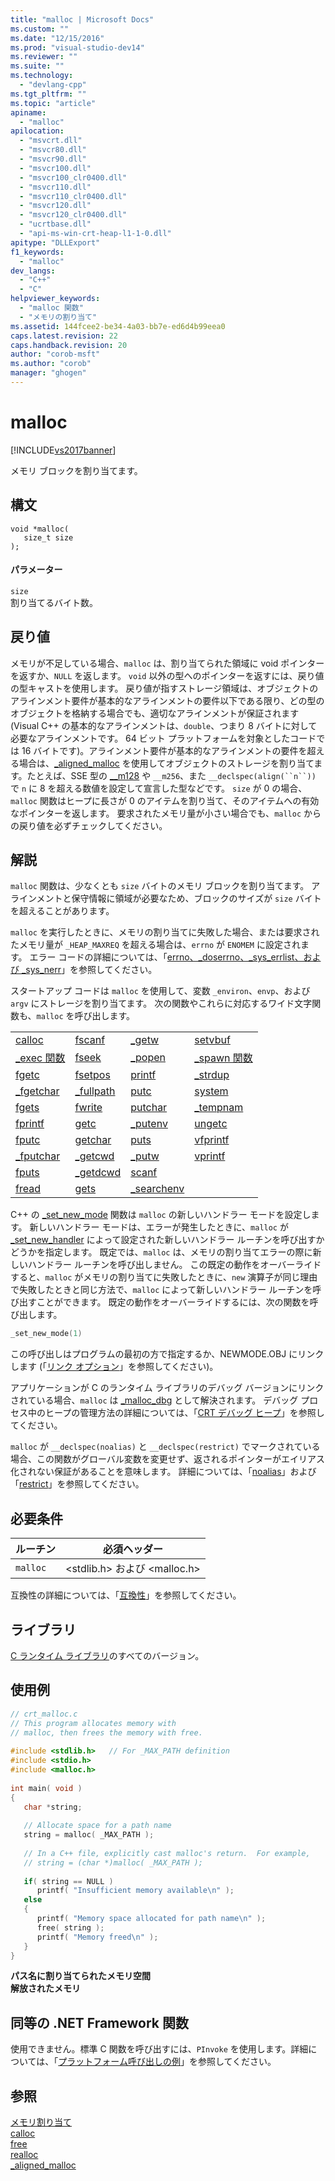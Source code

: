 ```yaml
---
title: "malloc | Microsoft Docs"
ms.custom: ""
ms.date: "12/15/2016"
ms.prod: "visual-studio-dev14"
ms.reviewer: ""
ms.suite: ""
ms.technology: 
  - "devlang-cpp"
ms.tgt_pltfrm: ""
ms.topic: "article"
apiname: 
  - "malloc"
apilocation: 
  - "msvcrt.dll"
  - "msvcr80.dll"
  - "msvcr90.dll"
  - "msvcr100.dll"
  - "msvcr100_clr0400.dll"
  - "msvcr110.dll"
  - "msvcr110_clr0400.dll"
  - "msvcr120.dll"
  - "msvcr120_clr0400.dll"
  - "ucrtbase.dll"
  - "api-ms-win-crt-heap-l1-1-0.dll"
apitype: "DLLExport"
f1_keywords: 
  - "malloc"
dev_langs: 
  - "C++"
  - "C"
helpviewer_keywords: 
  - "malloc 関数"
  - "メモリの割り当て"
ms.assetid: 144fcee2-be34-4a03-bb7e-ed6d4b99eea0
caps.latest.revision: 22
caps.handback.revision: 20
author: "corob-msft"
ms.author: "corob"
manager: "ghogen"
---
```

# malloc
[!INCLUDE[vs2017banner](../../assembler/inline/includes/vs2017banner.md)]

メモリ ブロックを割り当てます。  
  
## 構文  
  
```  
void *malloc(  
   size_t size   
);  
```  
  
#### パラメーター  
 `size`  
 割り当てるバイト数。  
  
## 戻り値  
 メモリが不足している場合、`malloc` は、割り当てられた領域に void ポインターを返すか、`NULL` を返します。  `void` 以外の型へのポインターを返すには、戻り値の型キャストを使用します。  戻り値が指すストレージ領域は、オブジェクトのアラインメント要件が基本的なアラインメントの要件以下である限り、どの型のオブジェクトを格納する場合でも、適切なアラインメントが保証されます \(Visual C\+\+ の基本的なアラインメントは、`double`、つまり 8 バイトに対して必要なアラインメントです。  64 ビット プラットフォームを対象としたコードでは 16 バイトです\)。アラインメント要件が基本的なアラインメントの要件を超える場合は、[\_aligned\_malloc](../../c-runtime-library/reference/aligned-malloc.md) を使用してオブジェクトのストレージを割り当てます。たとえば、SSE 型の [\_\_m128](../Topic/__m128.md) や `__m256`、また `__declspec(align(``n``))` で `n` に 8 を超える数値を設定して宣言した型などです。  `size` が 0 の場合、`malloc` 関数はヒープに長さが 0 のアイテムを割り当て、そのアイテムへの有効なポインターを返します。  要求されたメモリ量が小さい場合でも、`malloc` からの戻り値を必ずチェックしてください。  
  
## 解説  
 `malloc` 関数は、少なくとも `size` バイトのメモリ ブロックを割り当てます。  アラインメントと保守情報に領域が必要なため、ブロックのサイズが `size` バイトを超えることがあります。  
  
 `malloc` を実行したときに、メモリの割り当てに失敗した場合、または要求されたメモリ量が `_HEAP_MAXREQ` を超える場合は、`errno` が `ENOMEM` に設定されます。  エラー コードの詳細については、「[errno、\_doserrno、\_sys\_errlist、および \_sys\_nerr](../Topic/errno,%20_doserrno,%20_sys_errlist,%20and%20_sys_nerr.md)」を参照してください。  
  
 スタートアップ コードは `malloc` を使用して、変数 `_environ`、`envp`、および `argv` にストレージを割り当てます。  次の関数やこれらに対応するワイド文字関数も、`malloc` を呼び出します。  
  
|||||  
|-|-|-|-|  
|[calloc](../../c-runtime-library/reference/calloc.md)|[fscanf](../../c-runtime-library/reference/fscanf-fscanf-l-fwscanf-fwscanf-l.md)|[\_getw](../../c-runtime-library/reference/getw.md)|[setvbuf](../../c-runtime-library/reference/setvbuf.md)|  
|[\_exec 関数](../../c-runtime-library/exec-wexec-functions.md)|[fseek](../../c-runtime-library/reference/fseek-fseeki64.md)|[\_popen](../../c-runtime-library/reference/popen-wpopen.md)|[\_spawn 関数](../Topic/_spawn,%20_wspawn%20Functions.md)|  
|[fgetc](../Topic/fgetc,%20fgetwc.md)|[fsetpos](../Topic/fsetpos.md)|[printf](../../c-runtime-library/reference/printf-printf-l-wprintf-wprintf-l.md)|[\_strdup](../../c-runtime-library/reference/strdup-wcsdup-mbsdup.md)|  
|[\_fgetchar](../Topic/fgetc,%20fgetwc.md)|[\_fullpath](../../c-runtime-library/reference/fullpath-wfullpath.md)|[putc](../../c-runtime-library/reference/putc-putwc.md)|[system](../../c-runtime-library/reference/system-wsystem.md)|  
|[fgets](../../c-runtime-library/reference/fgets-fgetws.md)|[fwrite](../Topic/fwrite.md)|[putchar](../../c-runtime-library/reference/putc-putwc.md)|[\_tempnam](../../c-runtime-library/reference/tempnam-wtempnam-tmpnam-wtmpnam.md)|  
|[fprintf](../../c-runtime-library/reference/fprintf-fprintf-l-fwprintf-fwprintf-l.md)|[getc](../../c-runtime-library/reference/getc-getwc.md)|[\_putenv](../../c-runtime-library/reference/putenv-wputenv.md)|[ungetc](../../c-runtime-library/reference/ungetc-ungetwc.md)|  
|[fputc](../../c-runtime-library/reference/fputc-fputwc.md)|[getchar](../../c-runtime-library/reference/getc-getwc.md)|[puts](../Topic/puts,%20_putws.md)|[vfprintf](../../c-runtime-library/reference/vfprintf-vfprintf-l-vfwprintf-vfwprintf-l.md)|  
|[\_fputchar](../../c-runtime-library/reference/fputc-fputwc.md)|[\_getcwd](../../c-runtime-library/reference/getcwd-wgetcwd.md)|[\_putw](../../c-runtime-library/reference/putw.md)|[vprintf](../../c-runtime-library/reference/vprintf-vprintf-l-vwprintf-vwprintf-l.md)|  
|[fputs](../Topic/fputs,%20fputws.md)|[\_getdcwd](../../c-runtime-library/reference/getcwd-wgetcwd.md)|[scanf](../../c-runtime-library/reference/scanf-scanf-l-wscanf-wscanf-l.md)||  
|[fread](../../c-runtime-library/reference/fread.md)|[gets](../../c-runtime-library/gets-getws.md)|[\_searchenv](../../c-runtime-library/reference/searchenv-wsearchenv.md)||  
  
 C\+\+ の [\_set\_new\_mode](../../c-runtime-library/reference/set-new-mode.md) 関数は `malloc` の新しいハンドラー モードを設定します。  新しいハンドラー モードは、エラーが発生したときに、`malloc` が [\_set\_new\_handler](../Topic/_set_new_handler.md) によって設定された新しいハンドラー ルーチンを呼び出すかどうかを指定します。  既定では、`malloc` は、メモリの割り当てエラーの際に新しいハンドラー ルーチンを呼び出しません。  この既定の動作をオーバーライドすると、`malloc` がメモリの割り当てに失敗したときに、`new` 演算子が同じ理由で失敗したときと同じ方法で、`malloc` によって新しいハンドラー ルーチンを呼び出すことができます。  既定の動作をオーバーライドするには、次の関数を呼び出します。  
  
```cpp  
_set_new_mode(1)  
```  
  
 この呼び出しはプログラムの最初の方で指定するか、NEWMODE.OBJ にリンクします \(「[リンク オプション](../Topic/Link%20Options.md)」を参照してください\)。  
  
 アプリケーションが C のランタイム ライブラリのデバッグ バージョンにリンクされている場合、`malloc` は [\_malloc\_dbg](../../c-runtime-library/reference/malloc-dbg.md) として解決されます。  デバッグ プロセス中のヒープの管理方法の詳細については、「[CRT デバッグ ヒープ](../Topic/CRT%20Debug%20Heap%20Details.md)」を参照してください。  
  
 `malloc` が `__declspec(noalias)` と `__declspec(restrict)` でマークされている場合、この関数がグローバル変数を変更せず、返されるポインターがエイリアス化されない保証があることを意味します。  詳細については、「[noalias](../../cpp/noalias.md)」および「[restrict](../../cpp/restrict.md)」を参照してください。  
  
## 必要条件  
  
|ルーチン|必須ヘッダー|  
|----------|------------|  
|`malloc`|\<stdlib.h\> および \<malloc.h\>|  
  
 互換性の詳細については、「[互換性](../../c-runtime-library/compatibility.md)」を参照してください。  
  
## ライブラリ  
 [C ランタイム ライブラリ](../../c-runtime-library/crt-library-features.md)のすべてのバージョン。  
  
## 使用例  
  
```c  
// crt_malloc.c  
// This program allocates memory with  
// malloc, then frees the memory with free.  
  
#include <stdlib.h>   // For _MAX_PATH definition  
#include <stdio.h>  
#include <malloc.h>  
  
int main( void )  
{  
   char *string;  
  
   // Allocate space for a path name  
   string = malloc( _MAX_PATH );  
  
   // In a C++ file, explicitly cast malloc's return.  For example,   
   // string = (char *)malloc( _MAX_PATH );  
  
   if( string == NULL )  
      printf( "Insufficient memory available\n" );  
   else  
   {  
      printf( "Memory space allocated for path name\n" );  
      free( string );  
      printf( "Memory freed\n" );  
   }  
}  
```  
  
  **パス名に割り当てられたメモリ空間**  
**解放されたメモリ**   
## 同等の .NET Framework 関数  
 使用できません。標準 C 関数を呼び出すには、`PInvoke` を使用します。詳細については、「[プラットフォーム呼び出しの例](../Topic/Platform%20Invoke%20Examples.md)」を参照してください。  
  
## 参照  
 [メモリ割り当て](../../c-runtime-library/memory-allocation.md)   
 [calloc](../../c-runtime-library/reference/calloc.md)   
 [free](../../c-runtime-library/reference/free.md)   
 [realloc](../../c-runtime-library/reference/realloc.md)   
 [\_aligned\_malloc](../../c-runtime-library/reference/aligned-malloc.md)